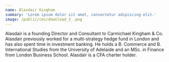 ```yaml
---
name: Alasdair Kingham
summary: 'Lorem ipsum dolor sit amet, consectetur adipiscing elit.'
image: /public/cms/download_2_.png
---
```


Alasdair is a founding Director and Consultant to Carmichael Kingham & Co.
Alasdair previously worked for a multi-strategy hedge fund in London and
has also spent time in investment banking. He holds a B. Commerce and B.
International Studies from the University of Adelaide and an MSc. in
Finance from London Business School. Alasdair is a CFA charter holder.
